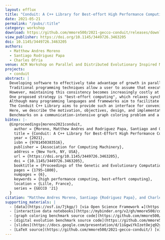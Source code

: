 ```yaml
---
layout: efflux
title: "Conduit: A C++ Library for Best-effort High Performance Computing"
date: 2021-05-21
permalink: "/pubs/:title"
category: workshop
download: https://github.com/mmore500/2021-gecco-conduit/releases/download/1.0.0/2021-gecco-conduit.pdf
view_publisher: https://doi.org/10.1145/3449726.3463205
doi: 10.1145/3449726.3463205
authors:
  - Matthew Andres Moreno
  - Santiago Rodriguez Papa
  - Charles Ofria
venue: ACM Workshop on Parallel and Distributed Evolutionary Inspired Methods
projects:
  - conduit
abstract: |
  Developing software to effectively take advantage of growth in parallel and distributed processing capacity poses significant challenges.
  Traditional programming techniques allow a user to assume that execution, message passing, and memory are always kept synchronized.
  However, maintaining this consistency becomes increasingly costly at scale.
  One proposed strategy is "best-effort computing", which relaxes synchronization and hardware reliability requirements, accepting nondeterminism in exchange for efficiency.
  Although many programming languages and frameworks aim to facilitate software development for high performance applications, existing tools do not directly provide a prepackaged best-effort interface.
  The Conduit C++ Library aims to provide such an interface for convenient implementation of software that uses best-effort inter-thread and inter-process communication.
  Here, we describe the motivation, objectives, design, and implementation of the library.
  Benchmarks on a communication-intensive graph coloring problem and a compute-intensive digital evolution simulation show that Conduit's best-effort model can improve scaling efficiency and solution quality, particularly in a distributed, multi-node context.
bibtex: |-
  @inproceedings{moreno2021conduit,
    author = {Moreno, Matthew Andres and Rodriguez Papa, Santiago and Ofria, Charles},
    title = {Conduit: A C++ Library for Best-Effort High Performance Computing},
    year = {2021},
    isbn = {9781450383516},
    publisher = {Association for Computing Machinery},
    address = {New York, NY, USA},
    url = {https://doi.org/10.1145/3449726.3463205},
    doi = {10.1145/3449726.3463205},
    booktitle = {Proceedings of the Genetic and Evolutionary Computation Conference Companion},
    pages = {1795–1800},
    numpages = {6},
    keywords = {high performance computing, best-effort computing},
    location = {Lille, France},
    series = {GECCO '21}
  }
citation: "Matthew Andres Moreno, Santiago {Rodriguez Papa}, and Charles Ofria. 2021. Conduit: a C++ library for best-effort high performance computing. In Proceedings of the Genetic and Evolutionary Computation Conference Companion (GECCO '21). Association for Computing Machinery, New York, NY, USA, 1795–1800. https://doi.org/10.1145/3449726.3463205"
supporting_materials: |
  - [data](https://osf.io/7jkgp/) [via Open Science Framework ❋](https://osf.io)
  - [interactive data notebooks](https://mybinder.org/v2/gh/mmore500/conduit/HEAD?filepath=binder%2F) [via MyBinder ❋](https://mybinder.org/)
  - [graph coloring benchmark source code](https://github.com/mmore500/conduit) [via GitHub <i class="icon-github-1"></i>](https://github.com/)
  - [digital evolution benchmark source code](https://github.com/mmore500/dishtiny) [via GitHub <i class="icon-github-1"></i>](https://github.com/)
  - [slides](https://docs.google.com/presentation/d/1iGgwiYkIzetOejq92ykxUcQFSLNCWzA65txObL2x0Sw) [via Google Slides](https://workspace.google.com/products/slides/)
  - [LaTeX source](https://github.com/mmore500/2021-gecco-conduit/) [via GitHub <i class="icon-github-1"></i>](https://github.com/)
---
```

